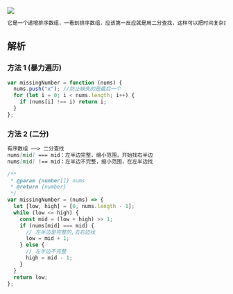![](https://output66.oss-cn-beijing.aliyuncs.com/img/20220219103643.png)

```md
它是一个递增排序数组，一看到排序数组，应该第一反应就是用二分查找，这样可以把时间复杂度减少到 O(logn)
```

## 解析

### 方法 1 (暴力遍历)

```js
var missingNumber = function (nums) {
  nums.push("x"); //防止缺失的是最后一个
  for (let i = 0; i < nums.length; i++) {
    if (nums[i] !== i) return i;
  }
};
```

### 方法 2 (二分)

```md
有序数组 ——> 二分查找
nums[mid] === mid：左半边完整，缩小范围，开始找右半边
nums[mid] !== mid：左半边不完整，缩小范围，在左半边找
```

```js
/**
 * @param {number[]} nums
 * @return {number}
 */
var missingNumber = (nums) => {
  let [low, high] = [0, nums.length - 1];
  while (low <= high) {
    const mid = (low + high) >> 1;
    if (nums[mid] === mid) {
      // 左半边是完整的,去右边找
      low = mid + 1;
    } else {
      // 左半边不完整
      high = mid - 1;
    }
  }
  return low;
};
```
